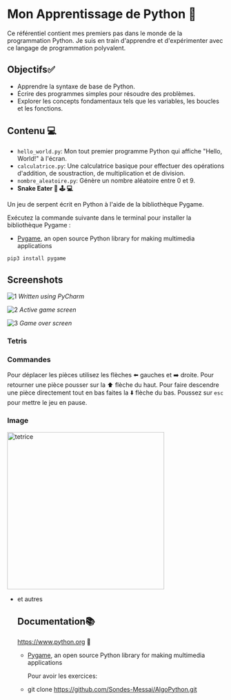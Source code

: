 # Mon Apprentissage de Python 🐍

Ce référentiel contient mes premiers pas dans le monde de la programmation Python. Je suis en train d'apprendre et d'expérimenter avec ce langage de programmation polyvalent.

## Objectifs✅

- Apprendre la syntaxe de base de Python.
- Écrire des programmes simples pour résoudre des problèmes.
- Explorer les concepts fondamentaux tels que les variables, les boucles et les fonctions.

## Contenu 💻

- `hello_world.py`: Mon tout premier programme Python qui affiche "Hello, World!" à l'écran.
- `calculatrice.py`: Une calculatrice basique pour effectuer des opérations d'addition, de soustraction, de multiplication et de division.
- `nombre_aleatoire.py`: Génère un nombre aléatoire entre 0 et 9.
- **Snake Eater 🐍 🕹️ 💻**

Un jeu de serpent écrit en Python à l'aide de la bibliothèque Pygame.



Exécutez la commande suivante dans le terminal pour installer la bibliothèque Pygame :
* [Pygame](https://www.pygame.org/wiki/GettingStarted), an open source Python library for making multimedia applications

```bash
pip3 install pygame
```
## Screenshots

![1](https://user-images.githubusercontent.com/32998741/33873439-27f635b2-df45-11e7-8fc1-f7812f17447a.png)
*Written using PyCharm*

![2](https://user-images.githubusercontent.com/32998741/33873437-2780ed2a-df45-11e7-9776-b1f151fa4e02.png)
*Active game screen*

![3](https://user-images.githubusercontent.com/32998741/33873440-28647360-df45-11e7-8291-b82d5646352f.png)
*Game over screen*
### Tetris

### Commandes
Pour déplacer les pièces utilisez les flèches :arrow_left: gauches et :arrow_right: droite.  Pour retourner une pièce pousser sur la :arrow_up: flèche du haut.  Pour faire descendre une pièce directement tout en bas faites la :arrow_down: flèche du bas.  Poussez sur `esc` pour mettre le jeu en pause.


### Image


<img width="364" alt="tetrice " src="https://github.com/Sondes-Messai/AlgoPython/assets/95591621/d1c23034-c0c4-45f3-b1d5-2a12871510c9">

- et autres
  ## Documentation📚
  https://www.python.org 🐍
  * [Pygame](https://www.pygame.org/wiki/GettingStarted), an open source Python library for making multimedia applications
 



    Pour avoir les exercices:
  * git clone https://github.com/Sondes-Messai/AlgoPython.git
    





